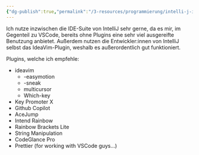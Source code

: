 ```yaml
---
{"dg-publish":true,"permalink":"/3-resources/programmierung/intelli-j-ide/intelli-j-ide/","tags":["revisitMe"],"created":"2024-04-14T17:48:04.978+02:00","updated":"2024-04-22T07:45:17.271+02:00"}
---
```



Ich nutze inzwischen die IDE-Suite von IntelliJ sehr gerne, da es mir, im Gegenteil zu VSCode, bereits ohne Plugins eine sehr viel ausgereifte Benutzung anbietet. Außerdem nutzen die Entwickler:innen von IntelliJ selbst das IdeaVim-Plugin, weshalb es außerordentlich gut funktioniert.

Plugins, welche ich empfehle:

- ideavim
	- -easymotion
	- -sneak
	- multicursor
	- Which-key
- Key Promoter X
- Github Copilot
- AceJump
- Intend Rainbow
- Rainbow Brackets Lite
- String Manipulation
- CodeGlance Pro
- Prettier (for working with VSCode guys...)
